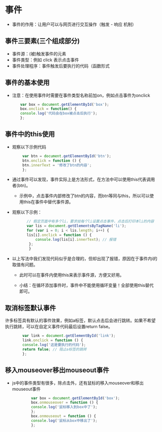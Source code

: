 # 事件
- 事件的作用：让用户可以与网页进行交互操作（触发 - 响应 机制）

## 事件三要素(三个组成部分)

- 事件源：(被)触发事件的元素
- 事件类型：例如 click 表示点击事件
- 事件处理程序：事件触发后要执行的代码（函数形式

## 事件的基本使用

 - 注意：在使用事件时需要在事件类型名称前加on，例如点击事件为onclick

 ```javascript
        var box = document.getElementById('box');
        box.onclick = function() {
        console.log('代码会在box被点击后执行');  
        };
 ```
## 事件中的this使用

- 观察以下示例代码
```javascript
        var btn = document.getElementById('btn');
        btn.onclick = function () {
        btn.innerText = '修改了btn的内容';
        };
```
- 通过事件可以发现，事件实际上是方法形式，在方法中可以使用this代表调用者(btn)。
    - 示例中，点击事件内部修改了btn的内容，而btn等同与this，所以可以使用this在事件中替代事件源。

- 观察以下示例：
```javascript
          // 假定页面中有多个li，要求给每个li设置点击事件，点击后打印本li的内容
          var lis = document.getElementsByTagName('li');
          for (var i = 0; i < lis.length; i++) {
          lis[i].onclick = function () {
              console.log(lis[i].innerText); // 报错
           };
           }
```
- 以上写法中我们发现代码似乎是合理的，但却出现了报错，原因在于事件内i的取值有问题。
    - 此时可以在事件内使用this来表示事件源，方便又好用。

    - 小结：在循环添加事件时，事件中不能使用循环变量！全部使用this替代即可。


## 取消标签默认事件

许多标签具有默认的事件效果，例如a标签，默认点击后会进行跳转。如果不希望执行跳转，可以在自定义事件代码最后设置return false。
```javascript
        var link = document.getElementById('link');
        link.onclick = function () {
        console.log('这是要执行的代码');
        return false; // 阻止a标签的跳转
        };
```

## 移入mouseover移出mouseout事件

- js中的事件类型有很多，除点击外，还有鼠标的移入mouseover和移出mouseout事件

```javascript
            var box = document.getElementById('box');
            box.onmouseover = function () {
            console.log('鼠标移入到box中了');
            };
            box.onmouseout = function () {
            console.log('鼠标从box中移出了');
            };
```